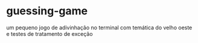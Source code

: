 # guessing-game
um pequeno jogo de adivinhação no terminal com temática do velho oeste e testes de tratamento de exceção
